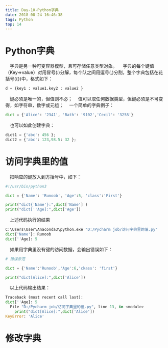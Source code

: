```yaml
---
title: Day-10-Python字典
date: 2018-08-24 16:46:38
tags: Python
top: 14
---
```


# Python字典 #

&emsp;字典是另一种可变容器模型，且可存储任意类型对象。
&emsp;字典的每个键值（Key=>value）对用冒号(:)分解，每个队之间用逗号(,)分割，整个字典包括在花括号({})中，格式如下：

``` python
d = {key1 : value1.key2 : value2 }
```

&emsp;键必须是唯一的，但值则不必；
&emsp;值可以取任何数据类型，但键必须是不可变得，如字符串，数字或元组；
&emsp;一个简单的字典例子：

``` python
dict = {'Alice': '2341', 'Bath': '9102','Cecil': '3258'}
```

&emsp;也可以如此创建字典：

``` python
dict1 = {'abc': 456 };
dict2 = {'abc': 123,98.5: 32 };
```

# 访问字典里的值 #

&emsp;把响应的键放入到方括号中，如下：

``` python
#!/usr/bin/python3

dict = {'Name': 'Runoob', 'Age':5, 'class':'First'}

print("dict{'Name'}:",dict['Name'] )
print("dict[''Age]:",dict['Age'])
```

&emsp;上述代码执行的结果

``` python
C:\Users\User\Anaconda3\python.exe "D:/Pycharm job/访问字典里的值.py"
dict{'Name'}: Runoob
dict[''Age]: 5
```

&emsp;如果用字典里没有键的访问数据，会输出错误如下：

``` python
# 错误示范

dict = {'Name':'Runoob','Age':6,'ckass': 'first'}

print("dict[Alice]:",dict['Alice'])

```

&emsp;以上代码输出结果：

``` python
Traceback (most recent call last):
dict[''Age]: 5
  File "D:/Pycharm job/访问字典里的值.py", line 13, in <module>
    print("dict[Alice]:",dict['Alice'])
KeyError: 'Alice'
```

# 修改字典 #

